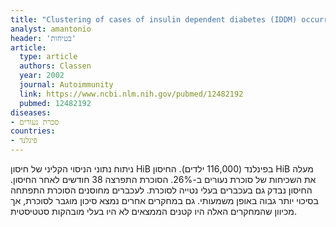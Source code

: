 ```yaml
---
title: "Clustering of cases of insulin dependent diabetes (IDDM) occurring three years after hemophilus influenza B (HiB) immunization support causal relationship between immunization and IDDM"
analyst: amantonio
header: 'בטיחות'
article:
  type: article
  authors: Classen
  year: 2002
  journal: Autoimmunity
  link: https://www.ncbi.nlm.nih.gov/pubmed/12482192
  pubmed: 12482192
diseases:
- סכרת נעורים
countries:
- פינלנד
---
```


ניתוח נתוני הניסוי הקליני של חיסון HiB בפינלנד (116,000 ילדים). החיסון HiB מעלה את השכיחות של סוכרת נעורים ב-26%. הסוכרת התפרצה 38 חודשים לאחר החיסון.
החיסון נבדק גם בעכברים בעלי נטייה לסוכרת. לעכברים מחוסנים הסוכרת התפתחה בסיכוי יותר גבוה באופן משמעותי.
גם במחקרים אחרים נמצא סיכון מוגבר לסוכרת, אך מכיוון שהמחקרים האלה היו קטנים הממצאים לא היו בעלי מובהקות סטטיסטית.

